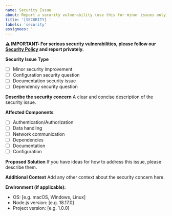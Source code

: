 ```yaml
---
name: Security Issue
about: Report a security vulnerability (use this for minor issues only)
title: '[SECURITY] '
labels: 'security'
assignees: ''
---
```


**⚠️ IMPORTANT: For serious security vulnerabilities, please follow our [Security Policy](../SECURITY.md) and report privately.**

**Security Issue Type**
- [ ] Minor security improvement
- [ ] Configuration security question
- [ ] Documentation security issue
- [ ] Dependency security question

**Describe the security concern**
A clear and concise description of the security issue.

**Affected Components**
- [ ] Authentication/Authorization
- [ ] Data handling
- [ ] Network communication
- [ ] Dependencies
- [ ] Documentation
- [ ] Configuration

**Proposed Solution**
If you have ideas for how to address this issue, please describe them.

**Additional Context**
Add any other context about the security concern here.

**Environment (if applicable):**
- OS: [e.g. macOS, Windows, Linux]
- Node.js version: [e.g. 18.17.0]
- Project version: [e.g. 1.0.0]
